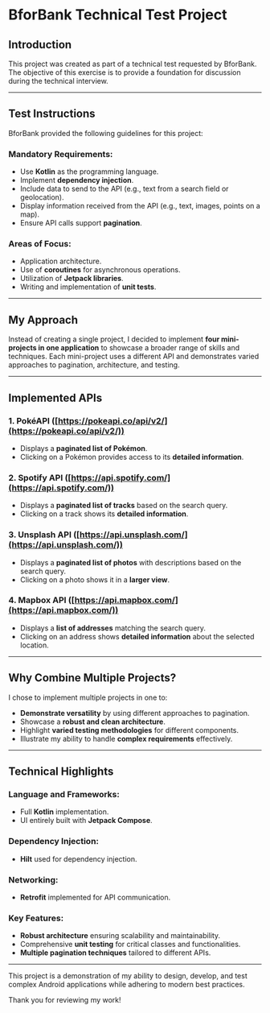 # BforBank Technical Test Project

## Introduction
This project was created as part of a technical test requested by BforBank. The objective of this exercise is to provide a foundation for discussion during the technical interview.

---

## Test Instructions
BforBank provided the following guidelines for this project:

### Mandatory Requirements:
- Use **Kotlin** as the programming language.
- Implement **dependency injection**.
- Include data to send to the API (e.g., text from a search field or geolocation).
- Display information received from the API (e.g., text, images, points on a map).
- Ensure API calls support **pagination**.

### Areas of Focus:
- Application architecture.
- Use of **coroutines** for asynchronous operations.
- Utilization of **Jetpack libraries**.
- Writing and implementation of **unit tests**.

---

## My Approach
Instead of creating a single project, I decided to implement **four mini-projects in one application** to showcase a broader range of skills and techniques. Each mini-project uses a different API and demonstrates varied approaches to pagination, architecture, and testing.

---

## Implemented APIs

### 1. **PokéAPI** ([https://pokeapi.co/api/v2/](https://pokeapi.co/api/v2/))
- Displays a **paginated list of Pokémon**.
- Clicking on a Pokémon provides access to its **detailed information**.

### 2. **Spotify API** ([https://api.spotify.com/](https://api.spotify.com/))
- Displays a **paginated list of tracks** based on the search query.
- Clicking on a track shows its **detailed information**.

### 3. **Unsplash API** ([https://api.unsplash.com/](https://api.unsplash.com/))
- Displays a **paginated list of photos** with descriptions based on the search query.
- Clicking on a photo shows it in a **larger view**.

### 4. **Mapbox API** ([https://api.mapbox.com/](https://api.mapbox.com/))
- Displays a **list of addresses** matching the search query.
- Clicking on an address shows **detailed information** about the selected location.

---

## Why Combine Multiple Projects?
I chose to implement multiple projects in one to:
- **Demonstrate versatility** by using different approaches to pagination.
- Showcase a **robust and clean architecture**.
- Highlight **varied testing methodologies** for different components.
- Illustrate my ability to handle **complex requirements** effectively.

---

## Technical Highlights

### Language and Frameworks:
- Full **Kotlin** implementation.
- UI entirely built with **Jetpack Compose**.

### Dependency Injection:
- **Hilt** used for dependency injection.

### Networking:
- **Retrofit** implemented for API communication.

### Key Features:
- **Robust architecture** ensuring scalability and maintainability.
- Comprehensive **unit testing** for critical classes and functionalities.
- **Multiple pagination techniques** tailored to different APIs.

---

This project is a demonstration of my ability to design, develop, and test complex Android applications while adhering to modern best practices.

Thank you for reviewing my work!
